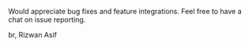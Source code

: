 Would appreciate bug fixes and feature integrations. Feel free to have a chat on issue reporting.

br,
Rizwan Asif
